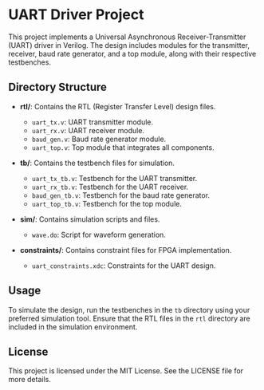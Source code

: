 # UART Driver Project

This project implements a Universal Asynchronous Receiver-Transmitter (UART) driver in Verilog. The design includes modules for the transmitter, receiver, baud rate generator, and a top module, along with their respective testbenches.

## Directory Structure

- **rtl/**: Contains the RTL (Register Transfer Level) design files.
  - `uart_tx.v`: UART transmitter module.
  - `uart_rx.v`: UART receiver module.
  - `baud_gen.v`: Baud rate generator module.
  - `uart_top.v`: Top module that integrates all components.

- **tb/**: Contains the testbench files for simulation.
  - `uart_tx_tb.v`: Testbench for the UART transmitter.
  - `uart_rx_tb.v`: Testbench for the UART receiver.
  - `baud_gen_tb.v`: Testbench for the baud rate generator.
  - `uart_top_tb.v`: Testbench for the top module.

- **sim/**: Contains simulation scripts and files.
  - `wave.do`: Script for waveform generation.

- **constraints/**: Contains constraint files for FPGA implementation.
  - `uart_constraints.xdc`: Constraints for the UART design.

## Usage

To simulate the design, run the testbenches in the `tb` directory using your preferred simulation tool. Ensure that the RTL files in the `rtl` directory are included in the simulation environment.

## License

This project is licensed under the MIT License. See the LICENSE file for more details.
